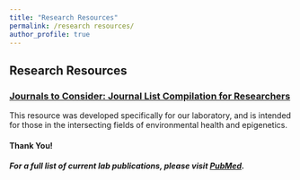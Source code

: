 ```yaml
---
title: "Research Resources"
permalink: /research resources/
author_profile: true
---
```


## Research Resources

### <b>[Journals to Consider: Journal List Compilation for Researchers](https://docs.google.com/spreadsheets/d/1UA_l6uHbN4RS9YIyJHJJPBzYQdQ-FmBYxxZahkbL9tM/edit?usp=sharing)</b> <br>
This resource was developed specifically for our laboratory, and is intended for those in the intersecting fields of environmental health and epigenetics.


#### Thank You!

##### For a full list of current lab publications, please visit [PubMed](https://www.ncbi.nlm.nih.gov/pubmed/?term=baccarelli+a+%5Bauthor%5D+OR+baccarelli+aa+%5Bauthor%5D+NOT+baccarelli+AM).
